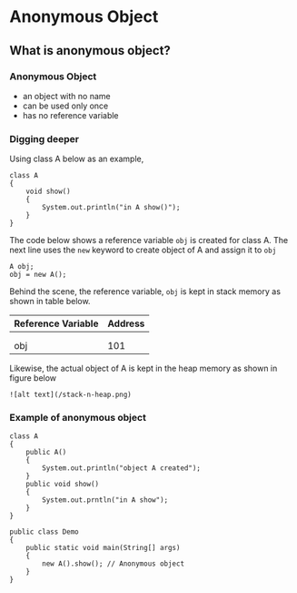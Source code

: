 # Anonymous Object

## What is anonymous object?

### Anonymous Object

- an object with no name
- can be used only once
- has no reference variable

### Digging deeper

Using class A below as an example,

```
class A
{
    void show()
    {
        System.out.println("in A show()");
    }
}
```

The code below shows a reference variable `obj` is created for class A.
The next line uses the `new` keyword to create object of A and assign it to `obj`

```
A obj;
obj = new A();
```

Behind the scene, the reference variable, `obj` is kept in stack memory as shown in table below.

| Reference Variable | Address |
|--------------------|---------|
|                    |         |
|                    |         |
| obj                | 101     |

Likewise, the actual object of A is kept in the heap memory as shown in figure below

	![alt text](/stack-n-heap.png)

### Example of anonymous object
```
class A 
{
    public A()
    {
        System.out.println("object A created");
    }
    public void show()
    {
        System.out.prntln("in A show");
    }
}

public class Demo
{
    public static void main(String[] args)
    {
        new A().show(); // Anonymous object
    }
}
```


